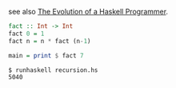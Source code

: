 see also [The Evolution of a Haskell Programmer](http://www.willamette.edu/~fruehr/haskell/evolution.html).

```haskell
fact :: Int -> Int
fact 0 = 1
fact n = n * fact (n-1)

main = print $ fact 7
```

```bash
$ runhaskell recursion.hs
5040
```
